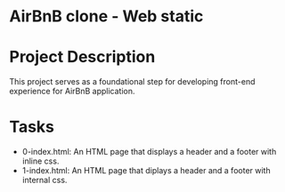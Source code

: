# AirBnB clone - Web static


# Project Description

This project serves as a foundational step for developing front-end experience for AirBnB application.

# Tasks

* 0-index.html: An HTML page that displays a header and a footer with inline css.
* 1-index.html: An HTML page that diplays a header and a footer with internal css.
```
